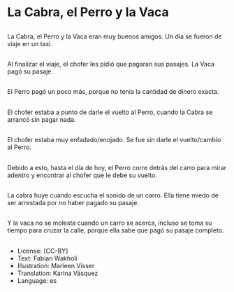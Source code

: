 # La Cabra, el Perro y la Vaca

##
La Cabra, el Perro y la Vaca eran muy buenos amigos. Un día se fueron de viaje en un taxi.

##
Al finalizar el viaje, el chofer les pidió que pagaran sus pasajes. La Vaca pagó su pasaje.

##
El Perro pagó un poco más, porque no tenía la cantidad de dinero exacta.

##
El chofer estaba a punto de darle el vuelto al Perro, cuando la Cabra se arrancó sin pagar nada.

##
El chofer estaba muy enfadado/enojado. Se fue sin darle el vuelto/cambio al Perro.

##
Debido a esto, hasta el día de hoy, el Perro corre detrás del carro para mirar adentro y encontrar al chofer que le debe su vuelto.

##
La cabra huye cuando escucha el sonido de un carro. Ella tiene miedo de ser arrestada por no haber pagado su pasaje.

##
Y la vaca no se molesta cuando un carro se acerca, incluso se toma su tiempo para cruzar la calle, porque ella sabe que pagó su pasaje completo.

##
* License: [CC-BY]
* Text: Fabian Wakholi
* Illustration: Marleen Visser
* Translation: Karina Vásquez
* Language: es

